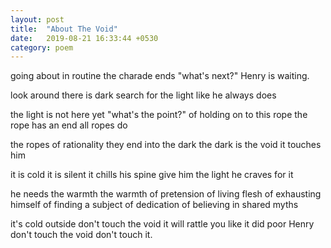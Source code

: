 ```yaml
---
layout: post
title:  "About The Void"
date:   2019-08-21 16:33:44 +0530
category: poem
---
```


going about in routine
the charade ends
"what's next?" 
Henry is waiting. 

look around
there is dark 
search for the light
like he always does

the light is not here yet
"what's the point?"
of holding on to this rope
the rope has an end
all ropes do 

the ropes of rationality
they end into the dark
the dark is the void
it touches him

it is cold 
it is silent
it chills his spine
give him the light
he craves for it

he needs the warmth
the warmth of pretension
of living flesh
of exhausting himself
of finding a subject of dedication
of believing in shared myths

it's cold outside
don't touch the void
it will rattle you
like it did poor Henry
don't touch the void
don't touch it.